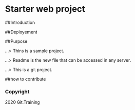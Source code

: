 # Starter web project

##Introduction

##Deployement

##Purpose

...> Thins is a sample project.

...> Readme is the new file that can be accessed in any server.


...> This is a git project.

##how to contribute

### Copyright
2020 Git.Training
